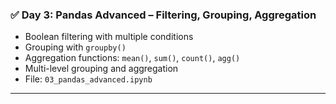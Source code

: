 ### ✅ Day 3: Pandas Advanced – Filtering, Grouping, Aggregation 

* Boolean filtering with multiple conditions
* Grouping with `groupby()`
* Aggregation functions: `mean()`, `sum()`, `count()`, `agg()`
* Multi-level grouping and aggregation
* File: `03_pandas_advanced.ipynb`

---

